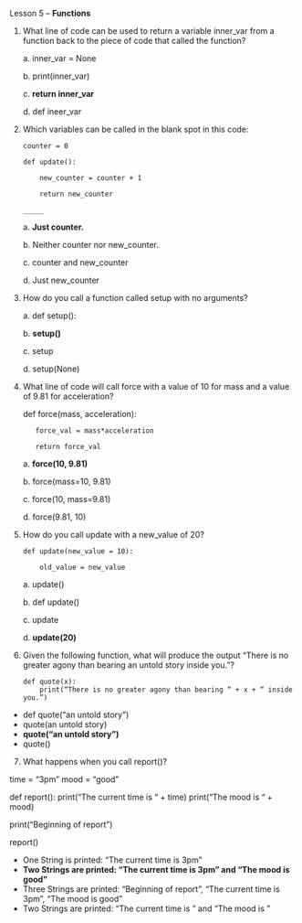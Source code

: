 Lesson 5 – **Functions**

1.	What line of code can be used to return a variable inner_var from a function back to the piece of code that called the function?

	a.	inner_var = None
	
	b.	print(inner_var)
	
	c.	**return inner_var**
	
	d.	def ineer_var
	
2.	Which variables can be called in the blank spot in this code:

		counter = 0

		def update():
		
			new_counter = counter + 1
			
			return new_counter
			
		_____

	a.	**Just counter.**
	
	b.	Neither counter nor new_counter.
	
	c.	counter and new_counter
	
	d.	Just new_counter
	
3.	How do you call a function called setup with no arguments?

	a.	def setup():
	
	b.	**setup()**
	
	c.	setup
	
	d.	setup(None)
	
4.	 What line of code will call force with a value of 10 for mass and a value of 9.81 for acceleration?

		def force(mass, acceleration):
		
			force_val = mass*acceleration
			
			return force_val


      a.	**force(10, 9.81)**

      b.	force(mass=10, 9.81)
	
      c.	force(10, mass=9.81)
	
      d.	force(9.81, 10)
	
5.	How do you call update with a new_value of 20?

		def update(new_value = 10):
	
			old_value = new_value

	a.	update()
	
	b.	def update()
	
	c.	update
	
	d.	**update(20)**

6.	Given the following function, what will produce the output “There is no greater agony than bearing an untold story inside you.”?

		def quote(x):
			print(“There is no greater agony than bearing “ + x + “ inside you.”)

-	def quote(“an untold story”)
-	quote(an untold story)
-	**quote(“an untold story”)**
-	quote()

7.	What happens when you call report()?

time = “3pm”
mood = “good”

def report():
	print(“The current time is “ + time)
	print(“The mood is “ + mood)

print(“Beginning of report”)

report()

-	One String is printed: “The current time is 3pm”
-	**Two Strings are printed: “The current time is 3pm” and “The mood is good”**
-	Three Strings are printed: “Beginning of report”, “The current time is 3pm”, “The mood is good”
-	Two Strings are printed: “The current time is ” and “The mood is ”
